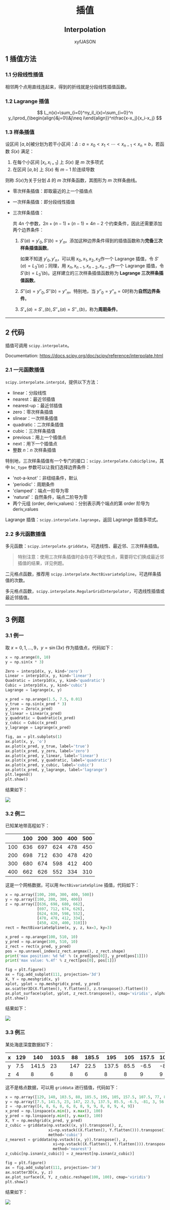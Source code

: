 <h1 style="text-align:center"> 插值 </h1>
<h2 style="text-align:center"> Interpolation </h2>
<div style="text-align:center"> xyfJASON </div>



## 1 插值方法



### 1.1 分段线性插值

相邻两个点用直线连起来，得到的折线就是分段线性插值函数。



### 1.2 Lagrange 插值

$$
L_n(x)=\sum_{i=0}^ny_il_i(x)=\sum_{i=0}^n y_i\prod_{\begin{align}&j=0\\&j\neq i\end{align}}^n\frac{x-x_j}{x_i-x_j}
$$



### 1.3 样条插值

设区间 $[a,b]$​ 被分划为若干小区间：$\Delta: a=x_0<x_1<\cdots<x_{n-1}<x_n=b$​，若函数 $S(x)$​ 满足：

1. 在每个小区间 $[x_i,x_{i+1}]$ 上 $S(x)$ 是 $m$ 次多项式
2. 在区间 $[a,b]$ 上 $S(x)$ 有 $m-1$ 阶连续导数

则称 $S(x)$​ 为关于分划 $\Delta$ 的 $m$ 次样条函数，其图形为 $m$ 次样条曲线。

- 零次样条插值：即取最近的上一个插值点

- 一次样条插值：即分段线性插值

- 三次样条插值：

  共 $4n$ 个参数，$2n+(n-1)+(n-1)=4n-2$ 个约束条件，因此还需要添加两个边界条件：

  1. $S'(a)=y'_0,\,S'(b)=y'_n$​​。添加这种边界条件得到的插值函数称为**完备三次样条插值函数**。

     如果不知道 $y'_0,y'_n$​，可以用 $x_0,x_1,x_2,x_3$​ 作一个 Lagrange 插值，令 $S'(a)=L_3'(a)$​；同理，用 $x_n,x_{n-1},x_{n-2},x_{n-3}$​ 作一个 Lagrange 插值，令 $S'(b)=L_3'(b)$​。这样建立的三次样条插值函数称为 **Lagrange 三次样条插值函数**。

  2. $S''(a)=y''_0,\,S''(b)=y''_n$​​。特别地，当 $y''_0=y''_n=0$​ 时称为**自然边界条件**。

  3. $S'_+(a)=S'_-(b),\,S''_+(a)=S''_-(b)$​​，称为**周期条件**。



---



## 2 代码

插值可调用 `scipy.interpolate`。

Documentation: https://docs.scipy.org/doc/scipy/reference/interpolate.html



### 2.1 一元函数插值

`scipy.interpolate.interp1d`，提供以下方法：

- linear：分段线性
- nearest：最近邻插值
- nearest-up：最近邻插值
- zero：零次样条插值
- slinear：一次样条插值
- quadratic：二次样条插值
- cubic：三次样条插值
- previous：用上一个插值点
- next：用下一个插值点
- 整数 $n$：$n$ 次样条插值



特别地，三次样条插值有一个专门的接口：`scipy.interpolate.CubicSpline`，其中 `bc_type` 参数可以让我们选择边界条件：

- 'not-a-knot'：非纽结条件，默认
- 'periodic'：周期条件
- 'clamped'：端点一阶导为零
- 'natural'：自然条件，端点二阶导为零
- 两个元组 (order, deriv_values)：分别表示两个端点的第 order 阶导为 deriv_values



Lagrange 插值：`scipy.interpolate.lagrange`，返回 Lagrange 插值多项式。



### 2.2 多元函数插值

多元函数：`scipy.interpolate.griddata`，可选线性、最近邻、三次样条插值。

> 特别注意：使用三次样条插值时会存在不确定性点，需要将它们换成最近邻插值的结果，详见例题。

二元格点函数，推荐用 `scipy.interpolate.RectBivariateSpline`，可选样条插值的次数。

多元格点函数，`scipy.interpolate.RegularGridInterpolator`，可选线性插值或最近邻插值。



---



## 3 例题



### 3.1 例一

取 $x=0,1,\ldots,9$，$y=\sin(3x)$ 作为插值点，代码如下：

```python
x = np.arange(0, 10)
y = np.sin(x * 3)

Zero = interp1d(x, y, kind='zero')
Linear = interp1d(x, y, kind='linear')
Quadratic = interp1d(x, y, kind='quadratic')
Cubic = interp1d(x, y, kind='cubic')
Lagrange = lagrange(x, y)

x_pred = np.arange(1.5, 7.5, 0.01)
y_true = np.sin(x_pred * 3)
y_zero = Zero(x_pred)
y_linear = Linear(x_pred)
y_quadratic = Quadratic(x_pred)
y_cubic = Cubic(x_pred)
y_lagrange = Lagrange(x_pred)

fig, ax = plt.subplots(1)
ax.plot(x, y, 'o')
ax.plot(x_pred, y_true, label='true')
ax.plot(x_pred, y_zero, label='zero')
ax.plot(x_pred, y_linear, label='linear')
ax.plot(x_pred, y_quadratic, label='quadratic')
ax.plot(x_pred, y_cubic, label='cubic')
ax.plot(x_pred, y_lagrange, label='lagrange')
plt.legend()
plt.show()
```

结果如下：

![](img/interp1d.png)



### 3.2 例二

已知某地带高程如下：

|      | 100  | 200  | 300  | 400  | 500  |
| ---- | ---- | ---- | ---- | ---- | ---- |
| 100  | 636  | 697  | 624  | 478  | 450  |
| 200  | 698  | 712  | 630  | 478  | 420  |
| 300  | 680  | 674  | 598  | 412  | 400  |
| 400  | 662  | 626  | 552  | 334  | 310  |

这是一个网格数据，可以用 `RectBivariateSpline` 插值，代码如下：

```python
x = np.array([100, 200, 300, 400, 500])
y = np.array([100, 200, 300, 400])
z = np.array([[636, 698, 680, 662],
              [697, 712, 674, 626],
              [624, 630, 598, 552],
              [478, 478, 412, 334],
              [450, 420, 400, 310]])
rect = RectBivariateSpline(x, y, z, kx=3, ky=3)

x_pred = np.arange(100, 510, 10)
y_pred = np.arange(100, 510, 10)
z_rect = rect(x_pred, y_pred)
pos = np.unravel_index(z_rect.argmax(), z_rect.shape)
print('max position: %d %d' % (x_pred[pos[0]], y_pred[pos[1]]))
print('max value: %.4f' % z_rect[pos[0], pos[1]])

fig = plt.figure()
ax = fig.add_subplot(111, projection='3d')
X, Y = np.meshgrid(x, y)
xplot, yplot = np.meshgrid(x_pred, y_pred)
ax.scatter3D(X.flatten(), Y.flatten(), z.transpose().flatten())
ax.plot_surface(xplot, yplot, z_rect.transpose(), cmap='viridis', alpha=0.95)
plt.show()
```

结果如下：

![](img/interp2d_grid.png)



### 3.3 例三

某处海底深度数据如下：

| x    | 129  | 140   | 103.5 | 88   | 185.5 | 195   | 105  | 157.5 | 107.5 | 77   | 81   | 162   | 162  | 117.5 |
| ---- | ---- | ----- | ----- | ---- | ----- | ----- | ---- | ----- | ----- | ---- | ---- | ----- | ---- | ----- |
| y    | 7.5  | 141.5 | 23    | 147  | 22.5  | 137.5 | 85.5 | -6.5  | -81   | 3    | 56.5 | -66.5 | 84   | -33.5 |
| z    | 4    | 8     | 6     | 8    | 6     | 8     | 8    | 9     | 9     | 8    | 8    | 9     | 4    | 9     |

这不是格点数据，可以用 `griddata` 进行插值，代码如下：

```python
x = np.array([129, 140, 103.5, 88, 185.5, 195, 105, 157.5, 107.5, 77, 81, 162, 162, 117.5])
y = np.array([7.5, 141.5, 23, 147, 22.5, 137.5, 85.5, -6.5, -81, 3, 56.5, -66.5, 84, -33.5])
z = -np.array([4, 8, 6, 8, 6, 8, 8, 9, 9, 8, 8, 9, 4, 9])
x_pred = np.linspace(x.min(), x.max(), 100)
y_pred = np.linspace(y.min(), y.max(), 100)
X, Y = np.meshgrid(x_pred, y_pred)
z_cubic = griddata(np.vstack((x, y)).transpose(), z,
                   xi=np.vstack((X.flatten(), Y.flatten())).transpose(),
                   method='cubic')
z_nearest = griddata(np.vstack((x, y)).transpose(), z,
                     xi=np.vstack((X.flatten(), Y.flatten())).transpose(),
                     method='nearest')
z_cubic[np.isnan(z_cubic)] = z_nearest[np.isnan(z_cubic)]

fig = plt.figure()
ax = fig.add_subplot(111, projection='3d')
ax.scatter3D(x, y, z)
ax.plot_surface(X, Y, z_cubic.reshape(100, 100), cmap='viridis')
plt.show()
```

结果如下：

![](img/interp2d.png)

